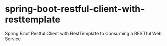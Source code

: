 # spring-boot-restful-client-with-resttemplate
Spring Boot Restful Client with RestTemplate to Consuming a RESTful Web Service

